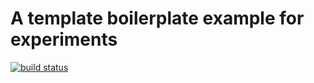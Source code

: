# A template boilerplate example for experiments #

[![build status](https:///REPO_URL/badges/master/build.svg)](https:///REPO_URL/builds)


